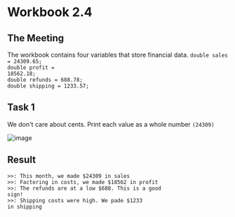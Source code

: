 # Workbook 2.4

## The Meeting
The workbook contains four variables that store financial data.
<code>double sales = 24309.65;</code><br>
<code>double profit = 18562.18;</code><br>
<code>double refunds = 688.78;</code><br>
<code>double shipping = 1233.57;</code>

## Task 1
We don't care about cents. Print each value as a whole number <code>(24309)</code>

![image](https://github.com/emtaylor1993/Udemy-Courses/assets/93065901/9d61816a-f87e-4e20-bb85-798b8b9b7bcb)

## Result
<code>>>: This month, we made $24309 in sales</code><br>
<code>>>: Factoring in costs, we made $18562 in profit</code><br>
<code>>>: The refunds are at a low $688. This is a good sign!</code><br>
<code>>>: Shipping costs were high. We pade $1233 in shipping</code>
